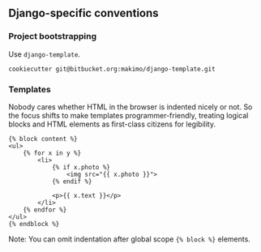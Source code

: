 ## Django-specific conventions

### Project bootstrapping

Use `django-template`.

```
cookiecutter git@bitbucket.org:makimo/django-template.git
```

### Templates

Nobody cares whether HTML in the browser is indented nicely or not. So the
focus shifts to make templates programmer-friendly, treating logical blocks 
and HTML elements as first-class citizens for legibility.

```
{% block content %}
<ul>
    {% for x in y %}
        <li>
            {% if x.photo %}
                <img src="{{ x.photo }}">
            {% endif %}

            <p>{{ x.text }}</p>
        </li>
    {% endfor %}
</ul>
{% endblock %}
```

Note: You can omit indentation after global scope `{% block %}` elements.
